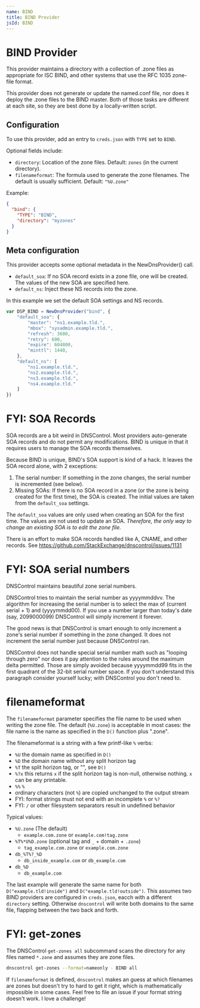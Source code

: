 ```yaml
---
name: BIND
title: BIND Provider
jsId: BIND
---
```

# BIND Provider

This provider maintains a directory with a collection of .zone files
as appropriate for ISC BIND, and other systems that use the RFC 1035
zone-file format.

This provider does not generate or update the named.conf file, nor does it deploy the .zone files to the BIND master.
Both of those tasks are different at each site, so they are best done by a locally-written script.


## Configuration

To use this provider, add an entry to `creds.json` with `TYPE` set to `BIND`.

Optional fields include:

* `directory`: Location of the zone files.  Default: `zones` (in the current directory).
* `filenameformat`: The formula used to generate the zone filenames. The default is usually sufficient.  Default: `"%U.zone"`

Example:

```json
{
  "bind": {
    "TYPE": "BIND",
    "directory": "myzones"
  }
}
```


## Meta configuration

This provider accepts some optional metadata in the NewDnsProvider() call.

* `default_soa`: If no SOA record exists in a zone file, one will be created. The values of the new SOA are specified here.
* `default_ns`: Inject these NS records into the zone.

In this example we set the default SOA settings and NS records.

```js
var DSP_BIND = NewDnsProvider("bind", {
    "default_soa": {
        "master": "ns1.example.tld.",
        "mbox": "sysadmin.example.tld.",
        "refresh": 3600,
        "retry": 600,
        "expire": 604800,
        "minttl": 1440,
    },
    "default_ns": [
        "ns1.example.tld.",
        "ns2.example.tld.",
        "ns3.example.tld.",
        "ns4.example.tld."
    ]
})
```

# FYI: SOA Records

SOA records are a bit weird in DNSControl.   Most providers auto-generate SOA records and do not permit any modifications. BIND is unique in that it requires users to manage the SOA records themselves.

Because BIND is unique, BIND's SOA support is kind of a hack.  It leaves the SOA record alone, with 2 exceptions:

1. The serial number: If something in the zone changes, the serial number is incremented (see below).
2. Missing SOAs: If there is no SOA record in a zone (or the zone is being created for the first time), the SOA is created.  The initial values are taken from the `default_soa` settings.

The `default_soa` values are only used when creating an SOA for the first time. The values are not used to update an SOA.  *Therefore, the only way to change an existing SOA is to edit the zone file.*

There is an effort to make SOA records handled like A, CNAME, and other records.  See https://github.com/StackExchange/dnscontrol/issues/1131


# FYI: SOA serial numbers

DNSControl maintains beautiful zone serial numbers.

DNSControl tries to maintain the serial number as yyyymmddvv. The algorithm for increasing the serial number is to select the max of (current serial + 1) and (yyyymmdd00). If you use a number larger than today's date (say, 2099000099) DNSControl will simply increment it forever.

The good news is that DNSControl is smart enough to only increment a zone's serial number if something in the zone changed. It does not increment the serial number just because DNSControl ran.

DNSControl does not handle special serial number math such as "looping through zero" nor does it pay attention to the rules around the maximum delta permitted. Those are simply avoided because yyyymmdd99 fits in the first quadrant of the 32-bit serial number space. If you don't understand this paragraph consider yourself lucky; with DNSControl you don't need to.


# filenameformat

The `filenameformat` parameter specifies the file name to be used when
writing the zone file. The default (`%U.zone`) is acceptable in most cases: the
file name is the name as specified in the `D()` function plus ".zone".

The filenameformat is a string with a few printf-like `%` verbs:

  * `%U`  the domain name as specified in `D()`
  * `%D`  the domain name without any split horizon tag
  * `%T`  the split horizon tag, or "", see `D()`
  * `%?x` this returns `x` if the split horizon tag is non-null, otherwise nothing. `x` can be any printable.
  * `%%`  `%`
  * ordinary characters (not `%`) are copied unchanged to the output stream
  * FYI: format strings must not end with an incomplete `%` or `%?`
  * FYI: `/` or other filesystem separators result in undefined behavior

Typical values:

  * `%U.zone` (The default)
    * `example.com.zone` or `example.com!tag.zone`
  * `%T%*U%D.zone`  (optional tag and `_` + domain + `.zone`)
    * `tag_example.com.zone` or `example.com.zone`
  * `db_%T%?_%D`
    * `db_inside_example.com` or `db_example.com`
  * `db_%D`
    * `db_example.com`

The last example will generate the same name for both
`D("example.tld!inside")` and `D("example.tld!outside")`.  This
assumes two BIND providers are configured in `creds.json`, eacch with
a different `directory` setting. Otherwise `dnscontrol` will write
both domains to the same file, flapping between the two back and
forth.

# FYI: get-zones

The DNSControl `get-zones all` subcommand scans the directory for
any files named `*.zone` and assumes they are zone files.

```bash
dnscontrol get-zones --format=nameonly - BIND all
```

If `filenameformat` is defined, `dnscontrol` makes an guess at which
filenames are zones but doesn't try to hard to get it right, which is
mathematically impossible in some cases.  Feel free to file an issue if
your format string doesn't work. I love a challenge!
